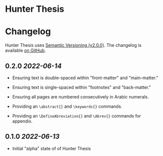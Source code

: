 Hunter Thesis
==================================================

# Changelog

Hunter Thesis uses [Semantic Versioning (v2.0.0)][1].
The changelog is available [on GitHub][2].


## 0.2.0 *2022-06-14*

  * Ensuring text is double-spaced within "front-matter" and "main-matter."

  * Ensuring text is single-spaced within "footnotes" and "back-matter."

  * Ensuring all pages are numbered consecutively in Arabic numerals.

  * Providing an `\abstract{}` and `\keywords{}` commands.

  * Providing an `\DefineAbreviation{}` and `\Abrev{}` commands for appendix.


## 0.1.0 *2022-06-13*

  * Initial "alpha" state of of Hunter Thesis


[1]: https://semver.org/spec/v2.0.0.html
[2]: https://github.com/recursion-ninja/hunter-thesis-class/blob/main/doc/CHANGELOG.md
